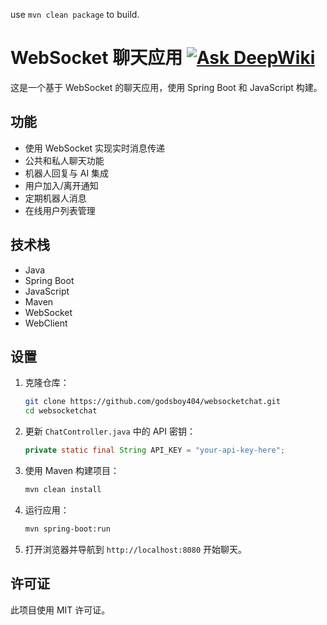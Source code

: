use `mvn clean package` to build.

# WebSocket 聊天应用 [![Ask DeepWiki](https://deepwiki.com/badge.svg)](https://deepwiki.com/godsboy404/websocketchat)

这是一个基于 WebSocket 的聊天应用，使用 Spring Boot 和 JavaScript 构建。

## 功能

- 使用 WebSocket 实现实时消息传递
- 公共和私人聊天功能
- 机器人回复与 AI 集成
- 用户加入/离开通知
- 定期机器人消息
- 在线用户列表管理

## 技术栈

- Java
- Spring Boot
- JavaScript
- Maven
- WebSocket
- WebClient

## 设置

1. 克隆仓库：
    ```sh
    git clone https://github.com/godsboy404/websocketchat.git
    cd websocketchat
    ```

2. 更新 `ChatController.java` 中的 API 密钥：
    ```java
    private static final String API_KEY = "your-api-key-here";
    ```

3. 使用 Maven 构建项目：
    ```sh
    mvn clean install
    ```

4. 运行应用：
    ```sh
    mvn spring-boot:run
    ```

5. 打开浏览器并导航到 `http://localhost:8080` 开始聊天。

## 许可证

此项目使用 MIT 许可证。

